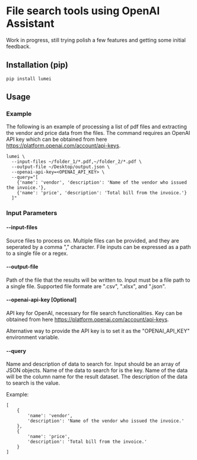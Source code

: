 File search tools using OpenAI Assistant
===========================

Work in progress, still trying polish a few features and getting some initial feedback.

## Installation (pip)

    pip install lumei

## Usage

### Example

The following is an example of processing a list of pdf files and extracting the vendor and price data from the files.
The command requires an OpenAI API key which can be obtained from here https://platform.openai.com/account/api-keys.

```
lumei \
  --input-files ~/folder_1/*.pdf,~/folder_2/*.pdf \
  --output-file ~/Desktop/output.json \
  --openai-api-key=<OPENAI_API_KEY> \
  --query="[
  	{'name': 'vendor', 'description': 'Name of the vendor who issued the invoice.'}, 
  	{'name': 'price', 'description': 'Total bill from the invoice.'}
  ]"
```

### Input Parameters

#### --input-files

Source files to process on. 
Multiple files can be provided, and they are seperated by a comma "," character. 
File inputs can be expressed as a path to a single file or a regex.

#### --output-file

Path of the file that the results will be written to.
Input must be a file path to a single file.
Supported file formate are ".csv", ".xlsx", and ".json".

#### --openai-api-key [Optional]

API key for OpenAI, necessary for file search functionalities. 
Key can be obtained from here https://platform.openai.com/account/api-keys.

Alternative way to provide the API key is to set it as the "OPENAI_API_KEY" environment variable.

#### --query

Name and description of data to search for.
Input should be an array of JSON objects.
Name of the data to search for is the key. Name of the data will be the column name for the result dataset.
The description of the data to search is the value.

Example:
```
[
    {
        'name': 'vendor', 
        'description': 'Name of the vendor who issued the invoice.'
    }, 
    {
        'name': 'price', 
        'description': 'Total bill from the invoice.'
    }
]
```